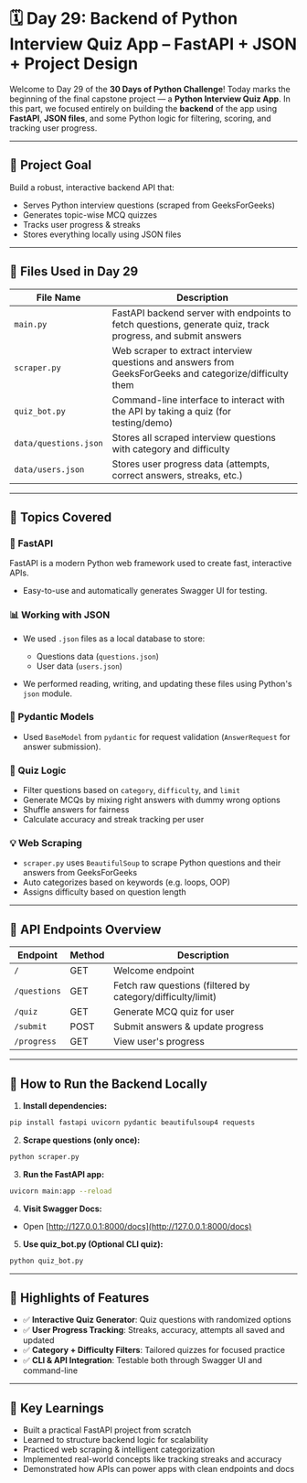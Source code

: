 # 🗓️ Day 29: Backend of Python Interview Quiz App – FastAPI + JSON + Project Design

Welcome to Day 29 of the **30 Days of Python Challenge**!
Today marks the beginning of the final capstone project — a **Python Interview Quiz App**. In this part, we focused entirely on building the **backend** of the app using **FastAPI**, **JSON files**, and some Python logic for filtering, scoring, and tracking user progress.

---

## 📃 Project Goal

Build a robust, interactive backend API that:

* Serves Python interview questions (scraped from GeeksForGeeks)
* Generates topic-wise MCQ quizzes
* Tracks user progress & streaks
* Stores everything locally using JSON files

---

## 📒 Files Used in Day 29

| File Name             | Description                                                                                                 |
| --------------------- | ----------------------------------------------------------------------------------------------------------- |
| `main.py`             | FastAPI backend server with endpoints to fetch questions, generate quiz, track progress, and submit answers |
| `scraper.py`          | Web scraper to extract interview questions and answers from GeeksForGeeks and categorize/difficulty them    |
| `quiz_bot.py`         | Command-line interface to interact with the API by taking a quiz (for testing/demo)                         |
| `data/questions.json` | Stores all scraped interview questions with category and difficulty                                         |
| `data/users.json`     | Stores user progress data (attempts, correct answers, streaks, etc.)                                        |

---

## 🔹 Topics Covered

### 📑 FastAPI

FastAPI is a modern Python web framework used to create fast, interactive APIs.

* Easy-to-use and automatically generates Swagger UI for testing.

### 📊 Working with JSON

* We used `.json` files as a local database to store:

  * Questions data (`questions.json`)
  * User data (`users.json`)
* We performed reading, writing, and updating these files using Python's `json` module.

### 📌 Pydantic Models

* Used `BaseModel` from `pydantic` for request validation (`AnswerRequest` for answer submission).

### 🧠 Quiz Logic

* Filter questions based on `category`, `difficulty`, and `limit`
* Generate MCQs by mixing right answers with dummy wrong options
* Shuffle answers for fairness
* Calculate accuracy and streak tracking per user

### 💡 Web Scraping

* `scraper.py` uses `BeautifulSoup` to scrape Python questions and their answers from GeeksForGeeks
* Auto categorizes based on keywords (e.g. loops, OOP)
* Assigns difficulty based on question length

---

## 🎯 API Endpoints Overview

| Endpoint     | Method | Description                                                 |
| ------------ | ------ | ----------------------------------------------------------- |
| `/`          | GET    | Welcome endpoint                                            |
| `/questions` | GET    | Fetch raw questions (filtered by category/difficulty/limit) |
| `/quiz`      | GET    | Generate MCQ quiz for user                                  |
| `/submit`    | POST   | Submit answers & update progress                            |
| `/progress`  | GET    | View user's progress                                        |

---

## 🏡 How to Run the Backend Locally

1. **Install dependencies:**

```bash
pip install fastapi uvicorn pydantic beautifulsoup4 requests
```

2. **Scrape questions (only once):**

```bash
python scraper.py
```

3. **Run the FastAPI app:**

```bash
uvicorn main:app --reload
```

4. **Visit Swagger Docs:**

* Open [http://127.0.0.1:8000/docs](http://127.0.0.1:8000/docs)

5. **Use quiz\_bot.py (Optional CLI quiz):**

```bash
python quiz_bot.py
```

---

## 🚀 Highlights of Features

* ✅ **Interactive Quiz Generator**: Quiz questions with randomized options
* ✅ **User Progress Tracking**: Streaks, accuracy, attempts all saved and updated
* ✅ **Category + Difficulty Filters**: Tailored quizzes for focused practice
* ✅ **CLI & API Integration**: Testable both through Swagger UI and command-line

---

## 🧠 Key Learnings

* Built a practical FastAPI project from scratch
* Learned to structure backend logic for scalability
* Practiced web scraping & intelligent categorization
* Implemented real-world concepts like tracking streaks and accuracy
* Demonstrated how APIs can power apps with clean endpoints and docs
